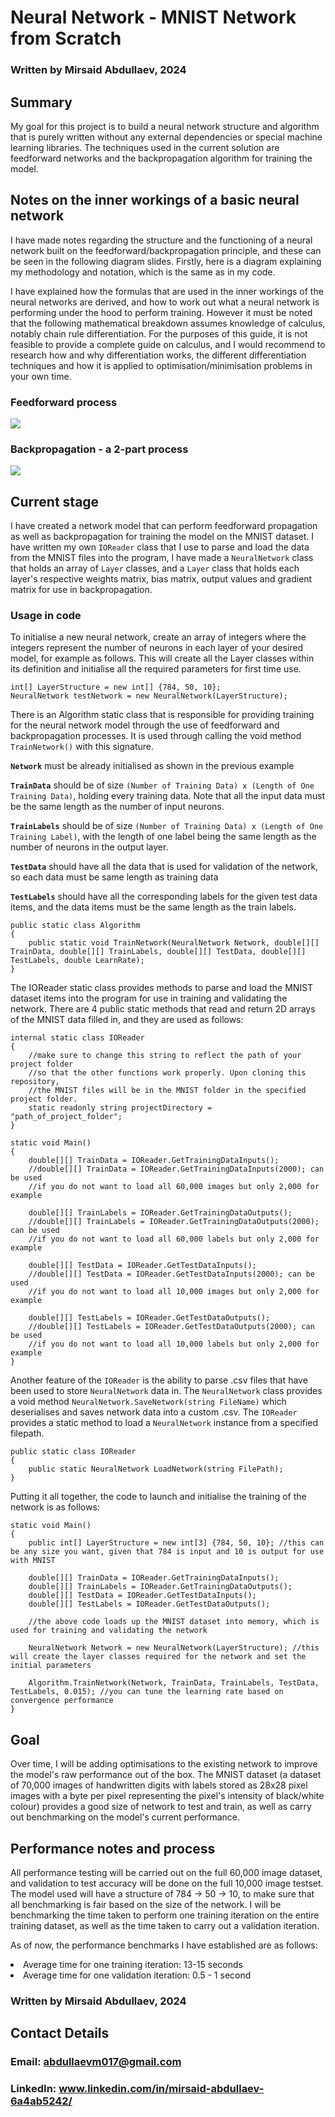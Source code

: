 # Neural Network - MNIST Network from Scratch
### Written by Mirsaid Abdullaev, 2024
## Summary
<p>My goal for this project is to build a neural network structure and algorithm that is
purely written without any external dependencies or special machine learning libraries.
The techniques used in the current solution are feedforward networks and the backpropagation
algorithm for training the model.</p>

## Notes on the inner workings of a basic neural network
<p>I have made notes regarding the structure and the functioning of a neural network built
on the feedforward/backpropagation principle, and these can be seen in the following diagram
slides. Firstly, here is a diagram explaining my methodology and notation, which is the same
as in my code.</p>

<p>I have explained how the formulas that are used in the inner workings of the neural networks
are derived, and how to work out what a neural network is performing under the hood to
perform training. However it must be noted that the following mathematical breakdown assumes
knowledge of calculus, notably chain rule differentiation. For the purposes of this guide, it
is not feasible to provide a complete guide on calculus, and I would recommend to research how
and why differentiation works, the different differentiation techniques and how it is applied to
optimisation/minimisation problems in your own time.</p>

### Feedforward process

<img src="/Diagrams/Feedforward Process.png"></img>

### Backpropagation - a 2-part process

<img src="/Diagrams/Backpropagation Process.png"></img>

## Current stage
I have created a network model that can perform feedforward propagation as well as backpropagation for training the model on the MNIST dataset. I have written my own `IOReader` class that I use to parse and load the data from the MNIST files into the program, I have made a `NeuralNetwork` class that holds an array of `Layer` classes, and a `Layer` class that holds each layer's respective weights matrix, bias matrix, output values and gradient matrix for use in backpropagation.

### Usage in code
<p>To initialise a new neural network, create an array of integers where the integers 
represent the number of neurons in each layer of your desired model, for example as follows. 
This will create all the Layer classes within its definition and initialise all the required 
parameters for first time use.</p>

```
int[] LayerStructure = new int[] {784, 50, 10};
NeuralNetwork testNetwork = new NeuralNetwork(LayerStructure);
```

There is an Algorithm static class that is responsible for providing training for the neural network model through the use of feedforward and backpropagation processes. It is used through calling the void method `TrainNetwork()` with this signature.

**`Network`** must be already initialised as shown in the previous example

**`TrainData`** should be of size `(Number of Training Data) x (Length of One Training Data)`, holding every training data. Note that all the input data must be the same length as the number of input neurons.

**`TrainLabels`** should be of size `(Number of Training Data) x (Length of One Training Label)`, with the length of one label being the same length as the number of neurons in the output layer.

**`TestData`** should have all the data that is used for validation of the network, so each data must be same length as training data

**`TestLabels`** should have all the corresponding labels for the given test data items, and the data items must be the same length as the train labels.

```
public static class Algorithm
{
	public static void TrainNetwork(NeuralNetwork Network, double[][] TrainData, double[][] TrainLabels, double[][] TestData, double[][] TestLabels, double LearnRate);
}
```

<p>The IOReader static class provides methods to parse and load the MNIST dataset items into the
program for use in training and validating the network. There are 4 public static methods that
read and return 2D arrays of the MNIST data filled in, and they are used as follows:</p>

```
internal static class IOReader
{
    //make sure to change this string to reflect the path of your project folder
    //so that the other functions work properly. Upon cloning this repository,
    //the MNIST files will be in the MNIST folder in the specified project folder.
    static readonly string projectDirectory = "path_of_project_folder";
}
```

```
static void Main()
{
    double[][] TrainData = IOReader.GetTrainingDataInputs();
    //double[][] TrainData = IOReader.GetTrainingDataInputs(2000); can be used
    //if you do not want to load all 60,000 images but only 2,000 for example

    double[][] TrainLabels = IOReader.GetTrainingDataOutputs();
    //double[][] TrainLabels = IOReader.GetTrainingDataOutputs(2000); can be used
    //if you do not want to load all 60,000 labels but only 2,000 for example

    double[][] TestData = IOReader.GetTestDataInputs();
    //double[][] TestData = IOReader.GetTestDataInputs(2000); can be used
    //if you do not want to load all 10,000 images but only 2,000 for example

    double[][] TestLabels = IOReader.GetTestDataOutputs();
    //double[][] TestLabels = IOReader.GetTestDataOutputs(2000); can be used
    //if you do not want to load all 10,000 labels but only 2,000 for example
}
```

Another feature of the `IOReader` is the ability to parse .csv files that have been used to store `NeuralNetwork` data in. The `NeuralNetwork` class provides a void method `NeuralNetwork.SaveNetwork(string FileName)` which deserialises and saves network data into a custom .csv. The `IOReader` provides a static method to load a `NeuralNetwork` instance from a specified filepath.
```
public static class IOReader
{
    public static NeuralNetwork LoadNetwork(string FilePath);
}
```
Putting it all together, the code to launch and initialise the training of the network is as follows:
```
static void Main()
{
    public int[] LayerStructure = new int[3] {784, 50, 10}; //this can be any size you want, given that 784 is input and 10 is output for use with MNIST

    double[][] TrainData = IOReader.GetTrainingDataInputs();
    double[][] TrainLabels = IOReader.GetTrainingDataOutputs();
    double[][] TestData = IOReader.GetTestDataInputs();
    double[][] TestLabels = IOReader.GetTestDataOutputs();

    //the above code loads up the MNIST dataset into memory, which is used for training and validating the network

    NeuralNetwork Network = new NeuralNetwork(LayerStructure); //this will create the layer classes required for the network and set the initial parameters

    Algorithm.TrainNetwork(Network, TrainData, TrainLabels, TestData, TestLabels, 0.015); //you can tune the learning rate based on convergence performance
}
```

## Goal
<p>Over time, I will be adding optimisations to the existing network to improve the model's
raw performance out of the box. The MNIST dataset (a dataset of 70,000 images of handwritten
digits with labels stored as 28x28 pixel images with a byte per pixel representing the pixel's
intensity of black/white colour) provides a good size of network to test and train, as well
as carry out benchmarking on the model's current performance.</p>

## Performance notes and process
<p>All performance testing will be carried out on the full 60,000 image dataset, and
validation to test accuracy will be done on the full 10,000 image testset. The model
used will have a structure of 784 -> 50 -> 10, to make sure that all benchmarking is
fair based on the size of the network. I will be benchmarking the time taken to perform
one training iteration on the entire training dataset, as well as the time taken to
carry out a validation iteration.</p>
<p>As of now, the performance benchmarks I have established are as follows:</p>
<li>Average time for one training iteration: 13-15 seconds</li>
<li>Average time for one validation iteration: 0.5 - 1 second</li>

### Written by Mirsaid Abdullaev, 2024
## Contact Details
### Email: abdullaevm017@gmail.com
### LinkedIn: www.linkedin.com/in/mirsaid-abdullaev-6a4ab5242/

